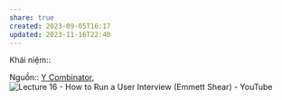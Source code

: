 ```yaml
---
share: true
created: 2023-09-05T16:17
updated: 2023-11-16T22:40
---
```


Khái niệm:: 

Nguồn:: [Y Combinator](../../../../%CE%9E%20Ngu%E1%BB%93n/Y%20Combinator.md), ![Lecture 16 - How to Run a User Interview (Emmett Shear) - YouTube](https://www.youtube.com/watch?v=qAws7eXItMk)